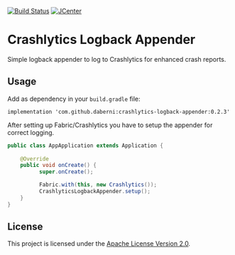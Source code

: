 [![Build Status](https://travis-ci.org/daberni/crashlytics-logback-appender.svg?branch=master)](https://travis-ci.org/daberni/crashlytics-logback-appender)
[![JCenter](https://api.bintray.com/packages/daberni/oss/crashlytics-logback-appender/images/download.svg)](https://bintray.com/daberni/oss/crashlytics-logback-appender)

# Crashlytics Logback Appender

Simple logback appender to log to Crashlytics for enhanced crash reports.

## Usage

Add as dependency in your `build.gradle` file:

```
implementation 'com.github.daberni:crashlytics-logback-appender:0.2.3'
```

After setting up Fabric/Crashlytics you have to setup the appender for correct logging.

```java
public class AppApplication extends Application {
    
    @Override
    public void onCreate() {
          super.onCreate();

          Fabric.with(this, new Crashlytics());          
          CrashlyticsLogbackAppender.setup();
    }
}
```

## License

This project is licensed under the [Apache License Version 2.0](LICENSE).
